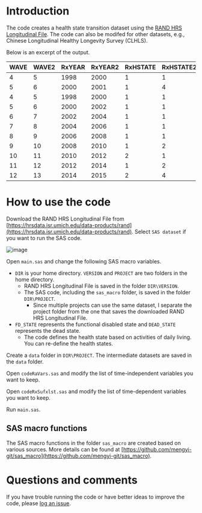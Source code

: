 # Introduction

The code creates a health state transition dataset using the [RAND HRS Longitudinal File](https://www.rand.org/well-being/social-and-behavioral-policy/centers/aging/dataprod/hrs-data.html). The code can also be modifed for other datasets, e.g., Chinese Longitudinal Healthy Longevity Survey (CLHLS). 

Below is an excerpt of the output.

|WAVE|WAVE2|RxYEAR|RxYEAR2|RxHSTATE|RxHSTATE2|RxAGE      |RxAGE2     |
|----|-----|------|-------|--------|---------|-----------|-----------|
|4   |5    |1998  |2000   |1       |1        |63.6659822 |65.41546886|
|5   |6    |2000  |2001   |1       |4        |65.41546886|67.1266256 |
|4   |5    |1998  |2000   |1       |1        |59.58110883|61.49760438|
|5   |6    |2000  |2002   |1       |1        |61.49760438|63.58110883|
|6   |7    |2002  |2004   |1       |1        |63.58110883|65.83162218|
|7   |8    |2004  |2006   |1       |1        |65.83162218|67.49623546|
|8   |9    |2006  |2008   |1       |1        |67.49623546|69.41820671|
|9   |10   |2008  |2010   |1       |2        |69.41820671|72         |
|10  |11   |2010  |2012   |2       |1        |72         |73.83162218|
|11  |12   |2012  |2014   |1       |2        |73.83162218|75.66324435|
|12  |13   |2014  |2015   |2       |4        |75.66324435|77.12525667|


# How to use the code

Download the RAND HRS Longitudinal File from [https://hrsdata.isr.umich.edu/data-products/rand](https://hrsdata.isr.umich.edu/data-products/rand). Select `SAS dataset` if you want to run the SAS code.

![image](https://user-images.githubusercontent.com/40621074/189437728-e736e3bb-3c8a-4ef9-b4aa-ac289ca2c544.png)

Open `main.sas` and change the following SAS macro variables.
- `DIR` is your home directory. `VERSION` and `PROJECT` are two folders in the home directory.
  - RAND HRS Longitudinal File is saved in the folder `DIR\VERSION`.
  - The SAS code, including the `sas_macro` folder, is saved in the folder `DIR\PROJECT`.
    - Since multiple projects can use the same dataset, I separate the project folder from the one that saves the downloaded RAND HRS Longitudinal File.
- `FD_STATE` represents the functional disabled state and `DEAD_STATE` represents the dead state.
  - The code defines the health state based on activities of daily living. You can re-define the health states.

Create a `data` folder in `DIR\PROJECT`. The intermediate datasets are saved in the `data` folder.

Open `codeRaVars.sas` and modify the list of time-independent variables you want to keep.

Open `codeRxSufxlst.sas` and modify the list of time-dependent variables you want to keep.

Run `main.sas`.

## SAS macro functions

The SAS macro functions in the folder `sas_macro` are created based on various sources. More details can be found at [https://github.com/mengyi-git/sas_macro](https://github.com/mengyi-git/sas_macro).

# Questions and comments
If you have trouble running the code or have better ideas to improve the code, please [log an issue](https://github.com/mengyi-git/rndhrs_hlth_trs_data/issues).
